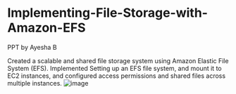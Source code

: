 # Implementing-File-Storage-with-Amazon-EFS
PPT by Ayesha B

Created a scalable and shared file storage system using Amazon Elastic File System (EFS). Implemented Setting up an EFS file system, and mount it to EC2 instances, and configured access permissions and shared files across multiple instances.
![image](https://github.com/Ayesha-SB/Implementing-File-Storage-with-Amazon-EFS/assets/155983579/e8715e3e-2ece-4508-9a8a-9408c138ed61)
